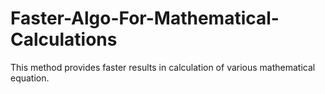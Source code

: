 # Faster-Algo-For-Mathematical-Calculations
This method provides faster results in calculation of various mathematical equation.
